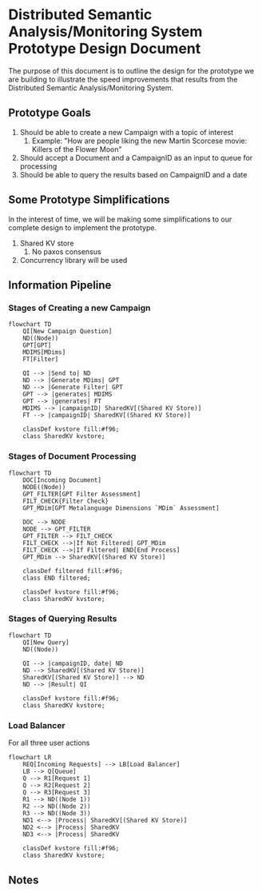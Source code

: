 # Distributed Semantic Analysis/Monitoring System Prototype Design Document

The purpose of this document is to outline the design for the prototype we are building to illustrate the speed improvements that results from
the Distributed Semantic Analysis/Monitoring System.

## Prototype Goals

1. Should be able to create a new Campaign with a topic of interest
    1. Example: "How are people liking the new Martin Scorcese movie: Killers of the Flower Moon"
2. Should accept a Document and a CampaignID as an input to queue for processing
3. Should be able to query the results based on CampaignID and a date

## Some Prototype Simplifications
In the interest of time, we will be making some simplifications to our complete design to implement the prototype.

1. Shared KV store
   1. No paxos consensus
2. Concurrency library will be used


## Information Pipeline

### Stages of Creating a new Campaign 
```mermaid
flowchart TD
    QI[New Campaign Question]
    ND((Node))
    GPT[GPT]
    MDIMS[MDims]
    FT[Filter]
    
    QI --> |Send to| ND
    ND --> |Generate MDims| GPT
    ND --> |Generate Filter| GPT
    GPT --> |generates| MDIMS
    GPT --> |generates| FT
    MDIMS --> |campaignID| SharedKV[(Shared KV Store)]
    FT --> |campaignID| SharedKV[(Shared KV Store)]
    
    classDef kvstore fill:#f96;
    class SharedKV kvstore;
```

### Stages of Document Processing
```mermaid
flowchart TD
    DOC[Incoming Document]
    NODE((Node))
    GPT_FILTER[GPT Filter Assessment]
    FILT_CHECK{Filter Check}
    GPT_MDim[GPT Metalanguage Dimensions `MDim` Assessment]

    DOC --> NODE
    NODE --> GPT_FILTER
    GPT_FILTER --> FILT_CHECK
    FILT_CHECK -->|If Not Filtered| GPT_MDim
    FILT_CHECK -->|If Filtered| END[End Process]
    GPT_MDim --> SharedKV[(Shared KV Store)]

    classDef filtered fill:#f96;
    class END filtered;
    
    classDef kvstore fill:#f96;
    class SharedKV kvstore;
```

### Stages of Querying Results
```mermaid
flowchart TD
    QI[New Query]
    ND((Node))
    
    QI --> |campaignID, date| ND
    ND --> SharedKV[(Shared KV Store)]
    SharedKV[(Shared KV Store)] --> ND
    ND --> |Result| QI
    
    classDef kvstore fill:#f96;
    class SharedKV kvstore;
```

### Load Balancer
For all three user actions
```mermaid
flowchart LR
    REQ[Incoming Requests] --> LB[Load Balancer]
    LB --> Q[Queue]
    Q --> R1[Request 1]
    Q --> R2[Request 2]
    Q --> R3[Request 3]
    R1 --> ND((Node 1))
    R2 --> ND((Node 2))
    R3 --> ND((Node 3))
    ND1 <--> |Process| SharedKV[(Shared KV Store)]
    ND2 <--> |Process| SharedKV
    ND3 <--> |Process| SharedKV

    classDef kvstore fill:#f96;
    class SharedKV kvstore;
```

## Notes
 